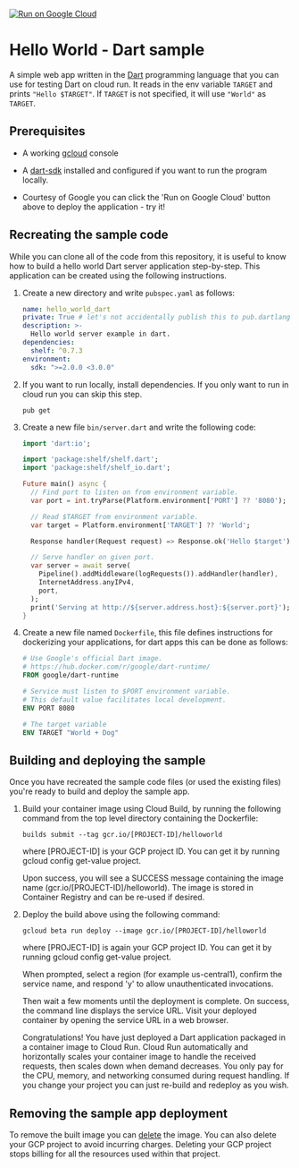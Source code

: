 [![Run on Google Cloud](https://storage.googleapis.com/cloudrun/button.svg)](https://console.cloud.google.com/cloudshell/editor?shellonly=true&cloudshell_image=gcr.io/cloudrun/button&cloudshell_git_repo=https://github.com/cencinas/test.git)
# Hello World - Dart sample

A simple web app written in the [Dart](https://www.dartlang.org) programming language
that you can use for testing Dart on cloud run. It reads in the env variable `TARGET` and prints
`"Hello $TARGET"`. If `TARGET` is not specified, it will use `"World"` as
`TARGET`.

## Prerequisites

- A working [gcloud](https://cloud.google.com/sdk/gcloud) console

- A [dart-sdk](https://www.dartlang.org/tools/sdk#install) installed and
  configured if you want to run the program locally.
  
- Courtesy of Google you can click the 'Run on Google Cloud' button above to 
  deploy the application - try it!

## Recreating the sample code

While you can clone all of the code from this repository, it is useful to know
how to build a hello world Dart server application step-by-step. This application can
be created using the following instructions.

1. Create a new directory and write `pubspec.yaml` as follows:

   ```yaml
   name: hello_world_dart
   private: True # let's not accidentally publish this to pub.dartlang.org
   description: >-
     Hello world server example in dart.
   dependencies:
     shelf: ^0.7.3
   environment:
     sdk: ">=2.0.0 <3.0.0"
   ```

2. If you want to run locally, install dependencies. If you only want to run in
   cloud run you can skip this step.

   ```shell
   pub get
   ```

3. Create a new file `bin/server.dart` and write the following code:

   ```dart
   import 'dart:io';
   
   import 'package:shelf/shelf.dart';
   import 'package:shelf/shelf_io.dart';
   
   Future main() async {
     // Find port to listen on from environment variable.
     var port = int.tryParse(Platform.environment['PORT'] ?? '8080');
   
     // Read $TARGET from environment variable.
     var target = Platform.environment['TARGET'] ?? 'World';
   
     Response handler(Request request) => Response.ok('Hello $target');
   
     // Serve handler on given port.
     var server = await serve(
       Pipeline().addMiddleware(logRequests()).addHandler(handler),
       InternetAddress.anyIPv4,
       port,
     );
     print('Serving at http://${server.address.host}:${server.port}');
   }
   ```

4. Create a new file named `Dockerfile`, this file defines instructions for
   dockerizing your applications, for dart apps this can be done as follows:

    ```Dockerfile
    # Use Google's official Dart image.
    # https://hub.docker.com/r/google/dart-runtime/
    FROM google/dart-runtime

    # Service must listen to $PORT environment variable.
    # This default value facilitates local development.
    ENV PORT 8080

    # The target variable
    ENV TARGET "World + Dog"
    ```


## Building and deploying the sample

Once you have recreated the sample code files (or used the existing files) 
you're ready to build and deploy the sample app.

1. Build your container image using Cloud Build, by running the following command from 
   the top level directory containing the Dockerfile:
   
   ``` builds submit --tag gcr.io/[PROJECT-ID]/helloworld ```
   
   where [PROJECT-ID] is your GCP project ID. You can get it by running gcloud config get-value project.
   
   Upon success, you will see a SUCCESS message containing the image name (gcr.io/[PROJECT-ID]/helloworld). The image is stored in Container Registry and can be re-used if desired.

2. Deploy the build above using the following command:

   ```gcloud beta run deploy --image gcr.io/[PROJECT-ID]/helloworld```
   
    where [PROJECT-ID] is again your GCP project ID. You can get it by running gcloud 
    config get-value project.

    When prompted, select a region (for example us-central1), confirm the service name, 
    and respond 'y' to allow unauthenticated invocations.

    Then wait a few moments until the deployment is complete. On success, the 
    command line displays the service URL. Visit your deployed container by opening the 
    service URL in a web browser.
    
    Congratulations! You have just deployed a Dart application packaged in a container 
    image to Cloud Run. Cloud Run automatically and horizontally scales your 
    container image to handle the received requests, then scales down when demand 
    decreases. You only pay for the CPU, memory, and networking consumed during 
    request handling. If you change your project you can just re-build and redeploy 
    as you wish.


## Removing the sample app deployment

To remove the built image you can [delete](https://cloud.google.com/container-registry/docs/managing#deleting_images) the image.
You can also delete your GCP project to avoid incurring charges. Deleting your GCP project stops billing for all the resources used within that project.
